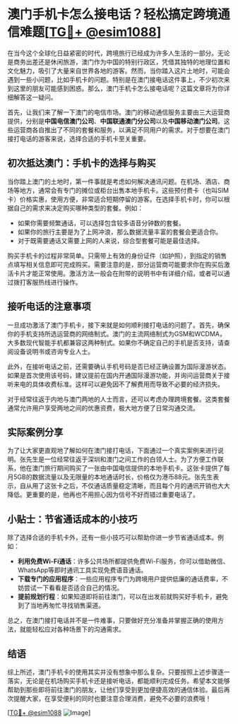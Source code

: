# 澳门手机卡怎么接电话？轻松搞定跨境通信难题[[TG💪+ @esim1088](https://t.me/s/esim1088)]

在当今这个全球化日益紧密的时代，跨境旅行已经成为许多人生活的一部分。无论是商务出差还是休闲旅游，澳门作为中国的特别行政区，凭借其独特的地理位置和文化魅力，吸引了大量来自世界各地的游客。然而，当你踏入这片土地时，可能会遇到一些小问题，比如手机卡的问题。特别是在澳门接电话这件事上，不少初次来到这里的朋友可能感到困惑。那么，澳门手机卡怎么接电话呢？这篇文章将为你详细解答这一疑问。

首先，让我们来了解一下澳门的电信市场。澳门的移动通信服务主要由三大运营商提供，分别是**中国电信澳门公司**、**中国联通澳门分公司**以及**中国移动澳门公司**。这些运营商各自推出了不同的套餐和服务，以满足不同用户的需求。对于想要在澳门接打电话的游客来说，选择合适的手机卡至关重要。

## 初次抵达澳门：手机卡的选择与购买

当你踏上澳门的土地时，第一件事就是考虑如何解决通讯问题。在机场、酒店、商场等地方，通常会有专门的摊位或柜台出售本地手机卡。这些预付费卡（也叫SIM卡）价格实惠，使用方便，非常适合短期停留的游客。在选择手机卡时，你可以根据自己的需求来决定购买哪种类型的套餐。例如：

- 如果你需要频繁通话，可以选择包含较多语音分钟数的套餐。
- 如果你的旅行主要是为了上网冲浪，那么数据流量丰富的套餐会更适合你。
- 对于既需要通话又需要上网的人来说，综合型套餐可能是最佳选择。

购买手机卡的过程非常简单。只需带上有效的身份证件（如护照），到指定的销售点填写相关信息即可完成购买。需要注意的是，部分运营商可能要求你在购买后激活卡片才能正常使用。激活方法一般会在附带的说明书中有详细介绍，或者可以通过拨打客服热线进行操作。

## 接听电话的注意事项

一旦成功激活了澳门手机卡，接下来就是如何顺利接打电话的问题了。首先，确保你的手机支持所选运营商的网络制式。澳门的主流网络制式为GSM和WCDMA，大多数现代智能手机都兼容这两种制式。如果你不确定自己的手机是否支持，请查阅设备说明书或咨询专业人士。

此外，在接听电话之前，还需要确认手机号码是否已经正确设置为国际漫游状态。如果是首次使用该号码，建议提前在国内开通国际漫游功能，并询问运营商关于接听来电的具体收费标准。这样可以避免因不了解费用而导致不必要的经济损失。

对于经常往返于内地与澳门两地的人士而言，还可以考虑办理跨境套餐。这类套餐通常允许用户享受两地之间的优惠资费，极大地方便了日常沟通交流。

## 实际案例分享

为了让大家更直观地了解如何在澳门接打电话，下面通过一个真实案例来进行说明。张先生是一位经常往返于深圳和澳门之间工作的白领人士。为了方便工作联系，他在澳门旅行期间购买了一张由中国电信提供的本地手机卡。这张卡提供了每月5GB的数据流量以及无限量的本地通话时长，价格仅为港币88元。张先生表示，自从用了这张卡之后，不仅通话质量稳定清晰，而且每个月的通讯开销也大大降低。更重要的是，他再也不用担心因为信号不好而错过重要电话了。

## 小贴士：节省通话成本的小技巧

除了选择合适的手机卡外，还有一些小技巧可以帮助你进一步节省通话成本。例如：

- **利用免费Wi-Fi通话**：许多公共场所都提供免费Wi-Fi服务，你可以借助微信、WhatsApp等即时通讯工具实现免费语音通话。
- **下载专门的应用程序**：一些应用程序专门为跨境用户提供低廉的通话费率，不妨尝试一下看看是否适合自己的情况。
- **提前规划行程**：如果知道即将前往澳门，可以在出发前就购买好手机卡，避免到了当地再匆忙寻找销售渠道。

总之，在澳门接打电话并不是一件难事，只要做好充分准备并掌握正确的使用方法，就能轻松应对各种场景下的沟通需求。

## 结语

综上所述，澳门手机卡的使用其实并没有想象中那么复杂。只要按照上述步骤逐一落实，无论是在机场购买手机卡还是接听电话，都能顺利完成任务。希望本文能够帮助到那些即将前往澳门的朋友，让他们享受到更加便捷高效的通信体验。最后再次提醒大家，在享受便利的同时也要注意合理消费，避免不必要的浪费哦！

[[TG💪+ @esim1088](https://t.me/s/esim1088) ![Image](https://i.postimg.cc/4NQfJmqS/Snipaste-2025-05-13-00-14-12.png)]